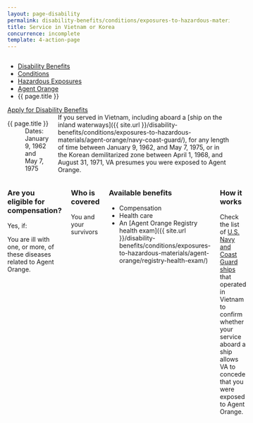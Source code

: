 ```yaml
---
layout: page-disability
permalink: disability-benefits/conditions/exposures-to-hazardous-materials/agent-orange/service-inside/index.html
title: Service in Vietnam or Korea
concurrence: incomplete
template: 4-action-page
---
```


<div class="splash" markdown="0">
<div class="row" markdown="0">
<div class="small-12 columns" markdown="0">

<ul class="breadcrumbs" role="menubar" aria-label="Primary">
<li class="parent"><a href="{{ site.url }}/disability-benefits/">Disability Benefits</a></li>
<li class="parent"><a href="{{ site.url }}/disability-benefits/conditions/">Conditions</a></li>
<li class="parent"><a href="{{ site.url }}/disability-benefits/conditions/exposures-to-hazardous-materials/">Hazardous Exposures</a></li>
<li class="parent"><a href="{{ site.url }}/disability-benefits/conditions/exposures-to-hazardous-materials/agent-orange/">Agent Orange</a></li>
<li class="active">{{ page.title }}</li>
</ul>

</div>
</div>
</div>

<div class="main" role="main" markdown="0">

<div class="action-bar">
  <div class="row">
    <div class="small-12 columns">
      <a class="usa-button-primary" href="{{ site.url}}/disability-benefits/get/">Apply for Disability Benefits</a>
    </div>
  </div>  
</div>

<div class="section one" markdown="0">
<div class="primary" markdown="0">
<div class="row" markdown="0">
<div class="small-12 medium-8 columns" markdown="0">

<dl class="panel-list plain">
<dt>{{ page.title }}</dt>
<dd>Dates: January 9, 1962 and May 7, 1975</dd>
</dl>

<div markdown="1">
If you served in Vietnam, including aboard a [ship on the inland waterways]({{ site.url }}/disability-benefits/conditions/exposures-to-hazardous-materials/agent-orange/navy-coast-guard/), for any length of time between January 9, 1962, and May 7, 1975, or in the Korean demilitarized zone between April 1, 1968, and August 31, 1971, VA presumes you were exposed to Agent Orange.

</div>

</div>


<div class="small-12 medium-4 columns" markdown="0">
<div markdown="0">


</div>
</div>
</div>

<div class="row" markdown="0">
<div class="small-12 columns">

<div class="call-out" markdown="1">

### Are you eligible for compensation?

Yes, if:

You are ill with one, or more, of these diseases related to Agent Orange.

</div>

<div class="call-out" markdown="1">

### Who is covered
You and your survivors

</div>

<div class="call-out" markdown="1">

### Available benefits

- Compensation
- Health care
- An [Agent Orange Registry health exam]({{ site.url }}/disability-benefits/conditions/exposures-to-hazardous-materials/agent-orange/registry-health-exam/)

</div>

<div class="call-out" markdown="1">

### How it works

Check the list of [U.S. Navy and Coast Guard ships](http://www.publichealth.va.gov/exposures/agentorange/shiplist/list.asp) that operated in Vietnam to confirm whether your service aboard a ship allows VA to concede that you were exposed to Agent Orange.

</div>

</div>

</div>

</div>

</div>
